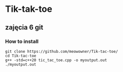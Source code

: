 # Tik-tak-toe

## zajęcia 6 git

### How to install
```
git clone https://github.com/meowowner/Tik-tac-toe/
cd Tik-tac-toe
g++ -std=c++20 tic_tac_toe.cpp -o myoutput.out
./myoutput.out
```
